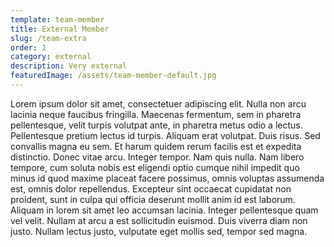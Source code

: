 ```yaml
---
template: team-member
title: External Member
slug: /team-extra
order: 1
category: external
description: Very external
featuredImage: /assets/team-member-default.jpg
---
```


Lorem ipsum dolor sit amet, consectetuer adipiscing elit. Nulla non arcu lacinia neque faucibus fringilla. Maecenas fermentum, sem in pharetra pellentesque, velit turpis volutpat ante, in pharetra metus odio a lectus. Pellentesque pretium lectus id turpis. Aliquam erat volutpat. Duis risus. Sed convallis magna eu sem. Et harum quidem rerum facilis est et expedita distinctio. Donec vitae arcu. Integer tempor. Nam quis nulla. Nam libero tempore, cum soluta nobis est eligendi optio cumque nihil impedit quo minus id quod maxime placeat facere possimus, omnis voluptas assumenda est, omnis dolor repellendus. Excepteur sint occaecat cupidatat non proident, sunt in culpa qui officia deserunt mollit anim id est laborum. Aliquam in lorem sit amet leo accumsan lacinia. Integer pellentesque quam vel velit. Nullam at arcu a est sollicitudin euismod. Duis viverra diam non justo. Nullam lectus justo, vulputate eget mollis sed, tempor sed magna.

